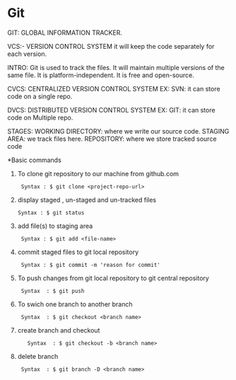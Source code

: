 # Git

GIT: GLOBAL INFORMATION TRACKER.

VCS:- VERSION CONTROL SYSTEM
it will keep the code separately for each version.

INTRO:
Git is used to track the files.
It will maintain multiple versions of the same file.
It is platform-independent.
It is free and open-source.

CVCS: CENTRALIZED VERSION CONTROL SYSTEM
EX: SVN: it can store code on a single repo.

DVCS: DISTRIBUTED VERSION CONTROL SYSTEM
EX: GIT: it can store code on Multiple repo.

STAGES:
WORKING DIRECTORY: where we write our source code.
STAGING AREA: we track files here.
REPOSITORY: where we store tracked source code


*Basic commands
1. To clone git repository to our machine from github.com 

        Syntax : $ git clone <project-repo-url>

2.  display staged , un-staged and un-tracked files

        Syntax : $ git status

3. add file(s) to staging area

        Syntax : $ git add <file-name>

4. commit staged files to git local repository

        Syntax : $ git commit -m 'reason for commit'

5. To push changes from git local repository to git central repository

        Syntax  : $ git push
        
6. To swich one branch to another branch

        Syntax  : $ git checkout <branch name>

7. create branch and checkout

          Syntax  : $ git checkout -b <branch name>  

8. delete branch

        Syntax  : $ git branch -D <branch name>


